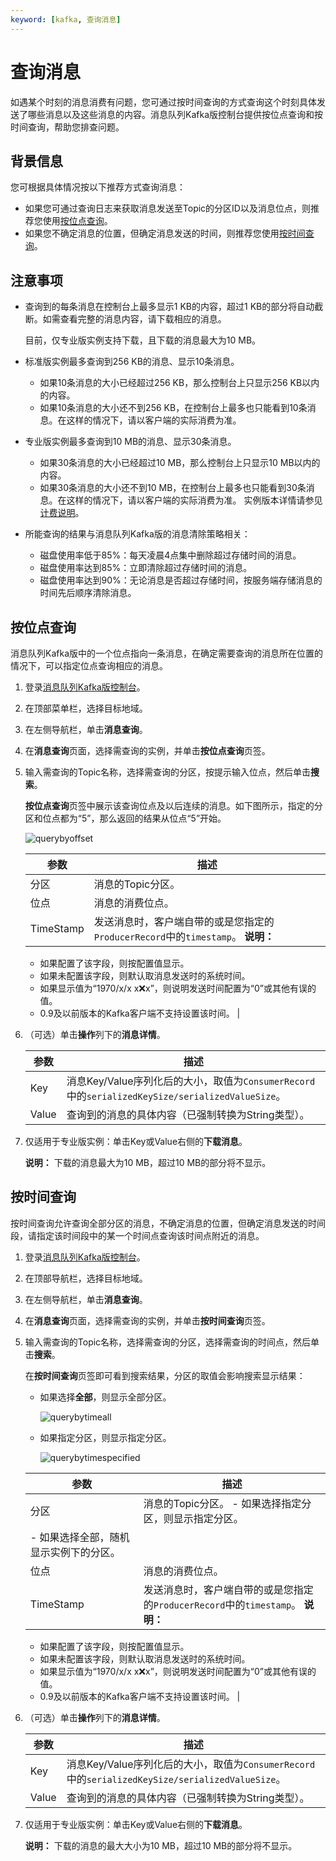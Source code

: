 ```yaml
---
keyword: [kafka, 查询消息]
---
```


# 查询消息

如遇某个时刻的消息消费有问题，您可通过按时间查询的方式查询这个时刻具体发送了哪些消息以及这些消息的内容。消息队列Kafka版控制台提供按位点查询和按时间查询，帮助您排查问题。

## 背景信息

您可根据具体情况按以下推荐方式查询消息：

-   如果您可通过查询日志来获取消息发送至Topic的分区ID以及消息位点，则推荐您使用[按位点查询](#section_x5a_pxt_51v)。
-   如果您不确定消息的位置，但确定消息发送的时间，则推荐您使用[按时间查询](#section_qkk_rm7_sae)。

## 注意事项

-   查询到的每条消息在控制台上最多显示1 KB的内容，超过1 KB的部分将自动截断。如需查看完整的消息内容，请下载相应的消息。

    目前，仅专业版实例支持下载，且下载的消息最大为10 MB。

-   标准版实例最多查询到256 KB的消息、显示10条消息。
    -   如果10条消息的大小已经超过256 KB，那么控制台上只显示256 KB以内的内容。
    -   如果10条消息的大小还不到256 KB，在控制台上最多也只能看到10条消息。在这样的情况下，请以客户端的实际消费为准。
-   专业版实例最多查询到10 MB的消息、显示30条消息。

    -   如果30条消息的大小已经超过10 MB，那么控制台上只显示10 MB以内的内容。
    -   如果30条消息的大小还不到10 MB，在控制台上最多也只能看到30条消息。在这样的情况下，请以客户端的实际消费为准。
    实例版本详情请参见[计费说明](/cn.zh-CN/产品定价/计费说明.md)。

-   所能查询的结果与消息队列Kafka版的消息清除策略相关：
    -   磁盘使用率低于85%：每天凌晨4点集中删除超过存储时间的消息。
    -   磁盘使用率达到85%：立即清除超过存储时间的消息。
    -   磁盘使用率达到90%：无论消息是否超过存储时间，按服务端存储消息的时间先后顺序清除消息。

## 按位点查询

消息队列Kafka版中的一个位点指向一条消息，在确定需要查询的消息所在位置的情况下，可以指定位点查询相应的消息。

1.  登录[消息队列Kafka版控制台](https://kafka.console.aliyun.com)。
2.  在顶部菜单栏，选择目标地域。
3.  在左侧导航栏，单击**消息查询**。
4.  在**消息查询**页面，选择需查询的实例，并单击**按位点查询**页签。
5.  输入需查询的Topic名称，选择需查询的分区，按提示输入位点，然后单击**搜索**。

    **按位点查询**页签中展示该查询位点及以后连续的消息。如下图所示，指定的分区和位点都为“5”，那么返回的结果从位点“5”开始。

    ![querybyoffset](https://static-aliyun-doc.oss-cn-hangzhou.aliyuncs.com/assets/img/zh-CN/5116119951/p53123.png)

    |参数|描述|
    |--|--|
    |分区|消息的Topic分区。|
    |位点|消息的消费位点。|
    |TimeStamp|发送消息时，客户端自带的或是您指定的`ProducerRecord`中的`timestamp`。 **说明：**

    -   如果配置了该字段，则按配置值显示。
    -   如果未配置该字段，则默认取消息发送时的系统时间。
    -   如果显示值为“1970/x/x x:x:x”，则说明发送时间配置为“0”或其他有误的值。
    -   0.9及以前版本的Kafka客户端不支持设置该时间。 |

6.  （可选）单击**操作**列下的**消息详情**。

    |参数|描述|
    |--|--|
    |Key|消息Key/Value序列化后的大小，取值为`ConsumerRecord`中的`serializedKeySize/serializedValueSize`。|
    |Value|查询到的消息的具体内容（已强制转换为String类型）。|

7.  仅适用于专业版实例：单击Key或Value右侧的**下载消息**。

    **说明：** 下载的消息最大为10 MB，超过10 MB的部分将不显示。


## 按时间查询

按时间查询允许查询全部分区的消息，不确定消息的位置，但确定消息发送的时间段，请指定该时间段中的某一个时间点查询该时间点附近的消息。

1.  登录[消息队列Kafka版控制台](https://kafka.console.aliyun.com)。
2.  在顶部导航栏，选择目标地域。
3.  在左侧导航栏，单击**消息查询**。
4.  在**消息查询**页面，选择需查询的实例，并单击**按时间查询**页签。
5.  输入需查询的Topic名称，选择需查询的分区，选择需查询的时间点，然后单击**搜索**。

    在**按时间查询**页签即可看到搜索结果，分区的取值会影响搜索显示结果：

    -   如果选择**全部**，则显示全部分区。

        ![querybytimeall](https://static-aliyun-doc.oss-cn-hangzhou.aliyuncs.com/assets/img/zh-CN/5116119951/p53127.png)

    -   如果指定分区，则显示指定分区。

        ![querybytimespecified](https://static-aliyun-doc.oss-cn-hangzhou.aliyuncs.com/assets/img/zh-CN/5116119951/p53128.png)

    |参数|描述|
    |--|--|
    |分区|消息的Topic分区。     -   如果选择指定分区，则显示指定分区。
    -   如果选择全部，随机显示实例下的分区。 |
    |位点|消息的消费位点。|
    |TimeStamp|发送消息时，客户端自带的或是您指定的`ProducerRecord`中的`timestamp`。 **说明：**

    -   如果配置了该字段，则按配置值显示。
    -   如果未配置该字段，则默认取消息发送时的系统时间。
    -   如果显示值为“1970/x/x x:x:x”，则说明发送时间配置为“0”或其他有误的值。
    -   0.9及以前版本的Kafka客户端不支持设置该时间。 |

6.  （可选）单击**操作**列下的**消息详情**。

    |参数|描述|
    |--|--|
    |Key|消息Key/Value序列化后的大小，取值为`ConsumerRecord`中的`serializedKeySize/serializedValueSize`。|
    |Value|查询到的消息的具体内容（已强制转换为String类型）。|

7.  仅适用于专业版实例：单击Key或Value右侧的**下载消息**。

    **说明：** 下载的消息的最大大小为10 MB，超过10 MB的部分将不显示。


